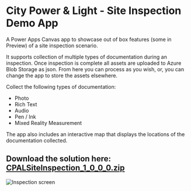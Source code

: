 # City Power & Light - Site Inspection Demo App

A Power Apps Canvas app to showcase out of box features (some in Preview) of a site inspection scenario.

It supports collection of multiple types of documentation during an inspection. Once inspection is complete all assets are uploaded to Azure Blob Storage as json. From here you can process as you wish, or, you can change the app to store the assets elsewhere.

Collect the following types of documentation:
* Photo
* Rich Text
* Audio
* Pen / Ink
* Mixed Reality Measurement

The app also includes an interactive map that displays the locations of the documentation collected.

## Download the solution here: [CPALSiteInspection_1_0_0_0.zip](https://github.com/jenschristianschroder/Site-Inspection-Canvas-App/files/5286965/CPALSiteInspection_1_0_0_0.zip)

![Inspection screen](https://github.com/jenschristianschroder/Site-Inspection-Canvas-App/raw/master/docs/Inspection%20screen.png)
